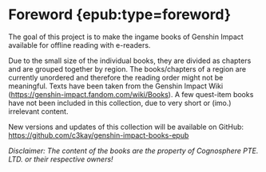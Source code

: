 # Foreword {epub:type=foreword}

The goal of this project is to make the ingame books of Genshin Impact available for offline
reading with e-readers.

Due to the small size of the individual books, they are divided as chapters
and are grouped together by region. The books/chapters of a region are currently unordered and
therefore the reading order might not be meaningful. Texts have been taken from the
Genshin Impact Wiki (<https://genshin-impact.fandom.com/wiki/Books>).
A few quest-item books have not been included in this collection, due to very short or (imo.)
irrelevant content.

New versions and updates of this collection will be available on GitHub:
<https://github.com/c3kay/genshin-impact-books-epub>

*Disclaimer: The content of the books are the property of Cognosphere PTE. LTD. or their
respective owners!*
